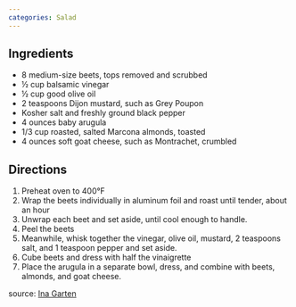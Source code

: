 ```yaml
---
categories: Salad
---
```


## Ingredients

- 8 medium-size beets, tops removed and scrubbed
- &frac12; cup balsamic vinegar
- &frac12; cup good olive oil
- 2 teaspoons Dijon mustard, such as Grey Poupon
- Kosher salt and freshly ground black pepper
- 4 ounces baby arugula
- 1/3 cup roasted, salted Marcona almonds, toasted
- 4 ounces soft goat cheese, such as Montrachet, crumbled
	
## Directions

1. Preheat oven to 400&#176;F
2. Wrap the beets individually in aluminum foil and roast until tender, about an hour
3. Unwrap each beet and set aside, until cool enough to handle.
4. Peel the beets
5. Meanwhile, whisk together the vinegar, olive oil, mustard, 2 teaspoons salt, and 1 teaspoon pepper and set aside.
6. Cube beets and dress with half the vinaigrette
7. Place the arugula in a separate bowl, dress, and combine with beets, almonds, and goat cheese.

source: [Ina Garten](http://www.foodnetwork.com/recipes/ina-garten/balsamic-roasted-beet-salad-recipe.html?oc=linkback)